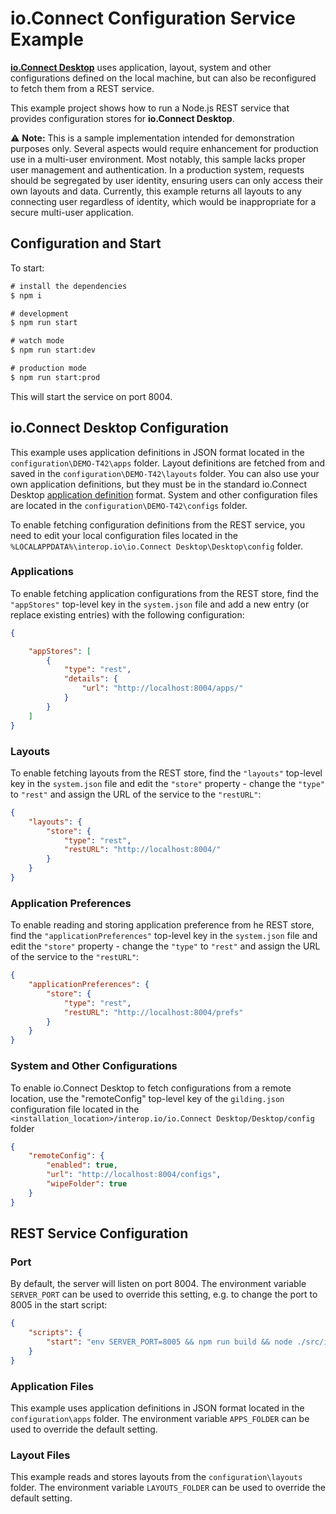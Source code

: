 # io.Connect Configuration Service Example

[**io.Connect Desktop**](https://docs.interop.io/desktop/getting-started/what-is-io-connect-desktop/general-overview/index.html) uses application, layout, system and other configurations defined on the local machine, but can also be reconfigured to fetch them from a REST service.

This example project shows how to run a Node.js REST service that provides configuration stores for **io.Connect Desktop**.

⚠️ **Note:** This is a sample implementation intended for demonstration purposes only. Several aspects would require enhancement for production use in a multi-user environment. Most notably, this sample lacks proper user management and authentication. In a production system, requests should be segregated by user identity, ensuring users can only access their own layouts and data. Currently, this example returns all layouts to any connecting user regardless of identity, which would be inappropriate for a secure multi-user application.

## Configuration and Start

To start:

```cmd
# install the dependencies
$ npm i           

# development
$ npm run start

# watch mode
$ npm run start:dev

# production mode
$ npm run start:prod
```

This will start the service on port 8004.

## io.Connect Desktop Configuration

This example uses application definitions in JSON format located in the `configuration\DEMO-T42\apps` folder. Layout definitions are fetched from and saved in the `configuration\DEMO-T42\layouts` folder. You can also use your own application definitions, but they must be in the standard io.Connect Desktop [application definition](https://docs.interop.io/desktop/developers/configuration/application/index.html) format. System and other configuration files are located in the `configuration\DEMO-T42\configs` folder.

To enable fetching configuration definitions from the REST service, you need to edit your local configuration files located in the `%LOCALAPPDATA%\interop.io\io.Connect Desktop\Desktop\config` folder.

### Applications

To enable fetching application configurations from the REST store, find the `"appStores"` top-level key in the `system.json` file and add a new entry (or replace existing entries) with the following configuration:

```json
{

    "appStores": [
        {
            "type": "rest",
            "details": {
                "url": "http://localhost:8004/apps/"
            }
        }
    ]
}
```

### Layouts

To enable fetching layouts from the REST store, find the `"layouts"` top-level key in the `system.json` file and edit the `"store"` property - change the `"type"` to `"rest"` and assign the URL of the service to the `"restURL"`:

```json
{
    "layouts": {
        "store": {
            "type": "rest",
            "restURL": "http://localhost:8004/"
        }
    }
}
```

### Application Preferences

To enable reading and storing application preference from he REST store, find the `"applicationPreferences"` top-level key in the `system.json` file and edit the `"store"` property - change the `"type"` to `"rest"` and assign the URL of the service to the `"restURL"`:

```json
{
    "applicationPreferences": {
        "store": {
            "type": "rest",
            "restURL": "http://localhost:8004/prefs"
        }
    }
}
```
### System and Other Configurations

To enable io.Connect Desktop to fetch configurations from a remote location, use the "remoteConfig" top-level key of the `gilding.json` configuration file located in the `<installation_location>/interop.io/io.Connect Desktop/Desktop/config` folder

```json
{
    "remoteConfig": {
        "enabled": true,
        "url": "http://localhost:8004/configs",
        "wipeFolder": true
    }
} 
```

## REST Service Configuration

### Port

By default, the server will listen on port 8004. The environment variable `SERVER_PORT` can be used to override this setting, e.g. to change the port to 8005 in the start script:

```json
{
    "scripts": {
        "start": "env SERVER_PORT=8005 && npm run build && node ./src/index.js"
    }
}
```

### Application Files

This example uses application definitions in JSON format located in the `configuration\apps` folder. The environment variable `APPS_FOLDER` can be used to override the default setting.

### Layout Files

This example reads and stores layouts from the `configuration\layouts` folder. The environment variable `LAYOUTS_FOLDER` can be used to override the default setting.